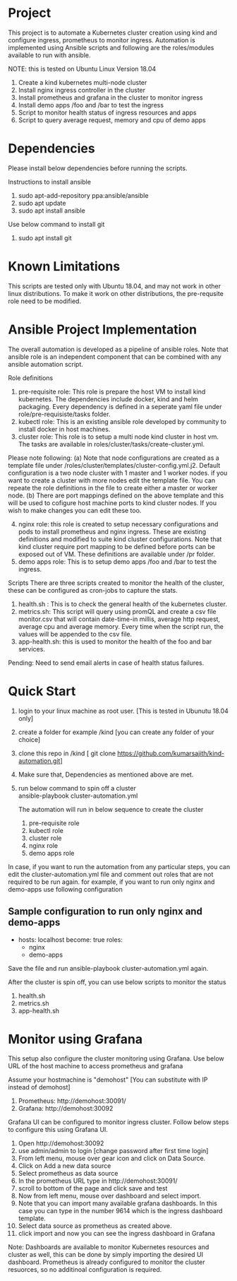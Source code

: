 # Project
This project is to automate a Kubernetes cluster creation using kind and configure ingress, prometheus to monitor ingress. Automation is implemented using Ansible scripts and following are the roles/modules available to run with ansible.

NOTE: this is  tested on Ubuntu Linux Version 18.04

1. Create a kind kubernetes multi-node  cluster
2. Install nginx ingress controller  in the  cluster
3. Install prometheus and grafana in the cluster to monitor ingress
4. Install demo apps /foo and /bar to test the ingress
5. Script  to monitor health status of ingress resources and apps
6. Script to query average request, memory and cpu of demo apps


# Dependencies
Please install below dependencies before running the scripts.

Instructions to  install  ansible 
1.  sudo apt-add-repository ppa:ansible/ansible
2.  sudo apt update
3.  sudo apt install ansible

Use below command  to install  git 
1. sudo apt install git

# Known Limitations
This scripts are tested only with Ubuntu 18.04, and may not work in other linux distributions. To make it work on other distributions, the pre-requsite role need to be modified.

# Ansible Project Implementation
The overall automation is developed as a pipeline of ansible roles. Note that ansible role is an independent component that can be combined with any ansible automation script.

Role definitions
1. pre-requisite role: This role is prepare the host VM to install kind kubernetes. The dependencies include docker, kind and helm packaging.
   Every dependency is defined in a seperate yaml file under role/pre-requisiste/tasks folder. 
2. kubectl role: This is an existing ansible role developed by community to install docker in host machines. 
3. cluster role: This role is to setup a multi node kind cluster in host vm. The tasks are available in roles/cluster/tasks/create-cluster.yml. 

Please note following:
   (a) Note that node configurations are created as a template file under /roles/cluster/templates/cluster-config.yml.j2. Default configuration is a two node cluster    with 1 master and 1 worker nodes. if you want to create a cluster with more nodes edit the template file. You can repeate the role definitions in the file to    create either a master or worker node. 
   (b) There are port mappings defined on the above template and this will be used to cofigure host machine ports to kind cluster nodes. If you wish to make changes you can edit these too.
   
4. nginx role: this role is created to setup necessary configurations and pods to install prometheus and nginx ingress. These are existing definitions and modified to suite kind cluster configurations. Note that kind cluster require port mapping to be defined before ports can be exposed out of VM. These definitions are available under /pr folder.
5. demo apps role: This is to setup demo apps /foo and /bar to test the ingress.

Scripts
There are three scripts created to monitor the health of the cluster, these can be configured as cron-jobs to capture the stats.

1. health.sh : This is to check the general health of the kubernetes cluster. 
2. metrics.sh: This script will query using promQL and create a csv file monitor.csv that will contain date-time-in millis, average http request, average cpu and average memory. Every time when the script run, the values will be appended to the csv file. 
3. app-health.sh: this is used to monitor the health of the foo and bar services. 

Pending:
Need to send email alerts in case of health status failures.

# Quick Start

1. login to your linux machine as root user. [This is tested in Ubunutu 18.04 only]
2. create  a folder for example /kind [you can  create any folder of your choice]
3. clone this repo in /kind [ git clone https://github.com/kumarsajith/kind-automation.git]
4. Make sure that, Dependencies as mentioned above are met.
5. run below command to spin off a cluster  
   ansible-playbook cluster-automation.yml
   
   The automation will run in below sequence to create the cluster
   1. pre-requisite role
   2. kubectl role
   3. cluster role
   4. nginx role
   5. demo apps role

In case, if you want to run the automation from any particular steps, you can edit the cluster-automation.yml file and comment out roles that are not required to be run again. for example, if you want to run only nginx and demo-apps use following configuration

Sample configuration to run only nginx and demo-apps
---

- hosts: localhost
  become: true
  roles:
    - nginx
    - demo-apps

Save the file and run ansible-playbook cluster-automation.yml again.

After the cluster is spin off, you can use below scripts to monitor the status
1. health.sh
2. metrics.sh
3. app-health.sh

# Monitor using Grafana
This setup also configure the cluster monitoring using Grafana. Use below URL of the host machine to access prometheus and grafana

Assume your hostmachine is "demohost" [You can substitute with IP instead of demohost]
1. Prometheus: http://demohost:30091/
2. Grafana: http://demohost:30092

Grafana UI can be configured to monitor ingress cluster. Follow below steps to configure this using Grafana UI.

1. Open http://demohost:30092
2. use admin/admin to login [change password after first time login]
3. From left menu, mouse over gear icon and click on Data Source. 
4. Click on Add a new data source
5. Select prometheus as data source
6. In the prometheus URL type in http://demohost:30091/
7. scroll to bottom of the page and click save and test
8. Now from left menu, mouse over dashboard and select import.
9. Note that you can import many available grafana dashboards. In this case you can type in the number 9614 which is the ingress dashboard template.
10. Select data source as prometheus as created above.
11. click import and now you can see the ingress dashboard in Grafana

Note: Dashboards are available to monitor Kubernetes resources and cluster as well, this can be done by simply importing the desired UI dashboard. Prometheus is already configured to monitor the cluster resuorces, so no additinoal configuration is required.

